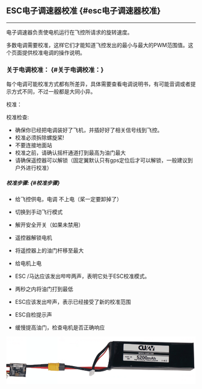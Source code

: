 ## ESC电子调速器校准 {#esc电子调速器校准}

---

电子调速器负责使电机运行在飞控所请求的旋转速度。

多数电调需要校准，这样它们才能知道飞控发出的最小与最大的PWM范围值。这个页面提供校准电调的操作说明。

### 关于电调校准： {#关于电调校准：}

每个电调可能校准方式都有所差异，具体需要查看电调说明书，有可能音调或者提示方式不同，不过一般都是大同小异。

校准：

校准检查:

* 确保你已经把电调装好了飞机，并插好好了相关信号线到飞控。
* 校准必须拆除螺旋桨!
* 不要连接地面站
* 校准之前，请确认摇杆通道打到最高为油门最大
* 请确保遥控器可以解锁（固定翼默认只有gps定位后才可以解锁，一般建议到户外进行校准）

##### 校准步骤: {#校准步骤}

* 给飞控供电，电调 不上电（桨一定要卸掉了）

* 切换到手动飞行模式

* 解开安全开关（如果未禁用）

* 遥控器解锁电机

* 将遥控器上的油门杆移至最大

* 给电机上电

* ESC /马达应该发出哔哔两声，表明它处于ESC校准模式。

* 两秒之内将油门打到最低

* ESC应该发出哔声，表示已经接受了新的校准范围

* ESC自检提示声

* 缓慢提高油门，检查电机是否正确响应

![](/assets/Connect-Battery.png)

